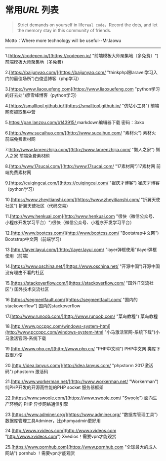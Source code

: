 # 常用*URL* 列表 
<blockquote class="danger"><p>Strict demands on yourself in life<code>real code</code>，Record the dots, and let the memory stay in this community of friends.</p>
</blockquote>
Motto：Where more technology will be useful--Mr.laowu

----------

1.[https://codepen.io/](https://codepen.io/ "前端模板大师聚集地（多免费）")  前端模板大师聚集地（多免费）

2.[https://baijunyao.com/](https://baijunyao.com/ "thinkphp跟laravel学习入门的最佳场所")白俊遥博客（php学习）  

3.[https://www.liaoxuefeng.com](https://www.liaoxuefeng.com "python学习的好去处")廖雪峰博客（python学习） 

4.[https://smalltool.github.io/](https://smalltool.github.io/ "仿站小工具")  前端 网页抓取集中营

5.[https://pan.lanzou.com/b143915/ ](https://pan.lanzou.com/b143915/  "markdown编辑器下载")  markdown编辑器下载  密码：3xko

6.[http://www.sucaihuo.com/](http://www.sucaihuo.com/ "素材火")  素材火  前端免费素材网

7.[http://www.lanrenzhijia.com/](http://www.lanrenzhijia.com/ "懒人之家") 懒人之家  前端免费素材网

8.[http://www.17sucai.com/](http://www.17sucai.com/ "17素材网")17素材网  前端免费素材网

9.[https://cuiqingcai.com/](https://cuiqingcai.com/ "崔庆才博客") 崔庆才博客（python学习）

10.[https://www.zheyitianshi.com/](https://www.zheyitianshi.com/ "折翼天使社区") 折翼天使社区（代码交易）

11.[http://www.henkuai.com](http://www.henkuai.com "很快（微信公众号、小程序开发学习平台）")很快（微信公众号、小程序开发学习平台）

12.[http://www.bootcss.com/](http://www.bootcss.com/ "Bootstrap中文网") Bootstrap中文网（前端学习）

13.[http://layer.layui.com/](http://layer.layui.com/ "layer弹框使用")layer弹框使用（前端）

14.[https://www.oschina.net/](https://www.oschina.net/ "开源中国")开源中国  没有理由不看的社区

15.[https://stackoverflow.com/](https://stackoverflow.com/ "国外IT交流社区") 国外技术交流社区

16.[https://segmentfault.com/](https://segmentfault.com/ "国内的stackoverflow") 国内的stackoverflow

17.[http://www.runoob.com/](http://www.runoob.com/ "菜鸟教程") 菜鸟教程

18.[http://www.pccppc.com/windows-system-html](http://www.pccppc.com/windows-system-html "小马激活官网-系统下载")小马激活官网-系统下载

19.[http://www.php.cn/](http://www.php.cn/ "PHP中文网") PHP中文网 类库下载很方便

20.[http://idea.lanyus.com/](http://idea.lanyus.com/ "phpstorm 2017激活码") phpstorm 激活码

21.[http://www.workerman.net/](http://www.workerman.net/ "Workerman")纯PHP开发的开源高性能的PHP socket 服务器框架

22.[https://www.swoole.com/](https://www.swoole.com/ "Swoole") 面向生产环境的 PHP 异步网络通信引擎 

23.[https://www.adminer.org/](https://www.adminer.org/ "数据库管理工具") 数据库管理工具Adminer，比phpmyadmin更好用

24.[http://www.xvideos.com](http://www.xvideos.com "http://www.xvideos.com") Xvedios！需要vpn才能观赏

25.[https://www.pornhub.com](https://www.pornhub.com "全球最大的成人网站")  pornhub ！需要vpn才能观赏